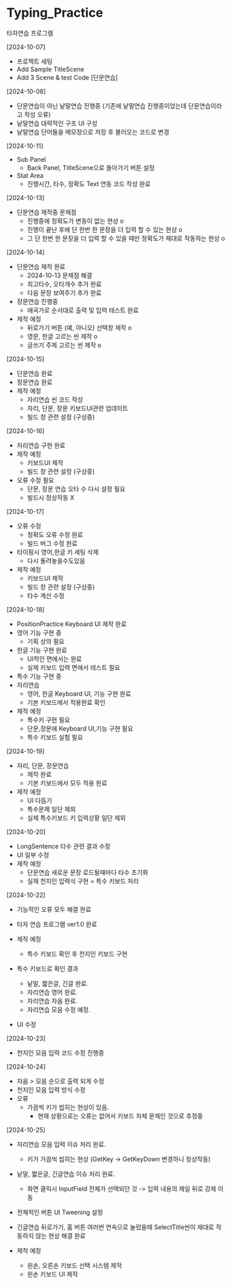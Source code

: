 # Typing_Practice
타자연습 프로그램

[2024-10-07]
- 프로젝트 세팅
- Add Sample TitleScene
- Add 3 Scene & test Code [단문연습]

[2024-10-08]
- 단문연습이 아닌 낱말연습 진행중 (기존에 낱말연습 진행중이었는데 단문연습이라고 작성 오류)
- 낱말연습 대략적인 구조 UI 구성
- 낱말연습 단어들을 메모장으로 저장 후 불러오는 코드로 변경

[2024-10-11]
- Sub Panel
  - Back Panel, TitleScene으로 돌아가기 버튼 설정
- Stat Area
  - 진행시간, 타수, 정확도 Text 연동 코드 작성 완료

[2024-10-13]
- 단문연습 제작중 문제점
  - 진행중에 정확도가 변동이 없는 현상 o
  - 진행이 끝난 후에 단 한번 한 문장을 더 입력 할 수 있는 현상 o
  - 그 단 한번 한 문장을 더 입력 할 수 있을 때만 정확도가 제대로 작동하는 현상 o
 
[2024-10-14]
- 단문연습 제작 완료
  - 2024-10-13 문제점 해결
  - 최고타수, 오타개수 추가 완료
  - 다음 문장 보여주기 추가 완료
- 장문연습 진행중
  - 애국가로 순서대로 출력 및 입력 테스트 완료
- 제작 예정
  - 뒤로가기 버튼 (예, 아니오) 선택창 제작 o
  - 영문, 한글 고르는 씬 제작 o
  - 글쓰기 주제 고르는 씬 제작 o

[2024-10-15]
- 단문연습 완료
- 장문연습 완료
- 제작 예정
  - 자리연습 씬 코드 작성
  - 자리, 단문, 장문 키보드UI관련 업데이트
  - 빌드 창 관련 설정 (구상중)

[2024-10-16]
- 자리연습 구현 완료
- 제작 예정
  - 키보드UI 제작
  - 빌드 창 관련 설정 (구상중)
- 오류 수정 필요
  - 단문, 장문 연습 오타 수 다시 설정 필요
  - 빌드시 정상작동 X

[2024-10-17]
- 오류 수정
  - 정확도 오류 수정 완료
  - 빌드 버그 수정 완료
- 타이핑시 영어,한글 키 세팅 삭제
  - 다시 돌려놓을수도있음
- 제작 예정
  - 키보드UI 제작
  - 빌드 창 관련 설정 (구상중)
  - 타수 계산 수정

[2024-10-18]
- PositionPractice Keyboard UI 제작 완료
- 영어 기능 구현 중
  - 기획 상의 필요
- 한글 기능 구현 완료
  - UI적인 면에서는 완료
  - 실제 키보드 입력 면에서 테스트 필요
- 특수 기능 구현 중
- 자리연습
  - 영어, 한글 Keyboard UI, 기능 구현 완료
  - 기본 키보드에서 적용완료 확인
- 제작 예정
  - 특수키 구현 필요
  - 단문,장문에 Keyboard UI,기능 구현 필요
  - 특수 키보드 실험 필요

[2024-10-19]
- 자리, 단문, 장문연습
  - 제작 완료
  - 기본 키보드에서 모두 적용 완료
- 제작 예정
  - UI 다듬기
  - 특수문제 일단 제외
  - 실제 특수키보드 키 입력상황 일단 제외

[2024-10-20]
- LongSentence 타수 관련 결과 수정
- UI 일부 수정
- 제작 예정
  - 단문연습 새로운 문장 로드될때마다 타수 초기화
  - 실제 천지인 입력식 구현 = 특수 키보드 처리

[2024-10-22]
- 기능적인 오류 모두 해결 완료
- 타자 연습 프로그램 ver1.0 완료
- 제작 예정
  - 특수 키보드 확인 후 천지인 키보드 구현

- 특수 키보드로 확인 결과
  - 낱말, 짧은글, 긴글 완료.
  - 자리연습 영어 완료.
  - 자리연습 자음 완료.
  - 자리연습 모음 수정 예정.
- UI 수정

[2024-10-23]
- 천지인 모음 입력 코드 수정 진행중

[2024-10-24]
- 자음 > 모음 순으로 출력 되게 수정
- 천지인 모음 입력 방식 수정
- 오류
  - 가끔씩 키가 씹히는 현상이 있음.
    - 현재 상황으로는 오류는 없어서 키보드 자체 문제인 것으로 추정중
 
[2024-10-25]
- 자리연습 모음 입력 이슈 처리 완료.
  - 키가 가끔씩 씹히는 현상 (GetKey -> GetKeyDown 변경하니 정상작동)
- 낱말, 짧은글, 긴글연습 이슈 처리 완료.
  - 화면 클릭시 InputField 전체가 선택되던 것 -> 입력 내용의 제일 뒤로 강제 이동
- 전체적인 버튼 UI Tweening 설정
- 긴글연습 뒤로가기, 홈 버튼 여러번 연속으로 눌렀을때 SelectTitle씬이 제대로 작동하지 않는 현상 해결 완료

- 제작 예정
  - 왼손, 오른손 키보드 선택 시스템 제작
  - 왼손 키보드 UI 제작


